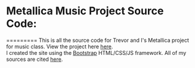 <h1>Metallica Music Project Source Code:</h1>
=========
This is all the source code for Trevor and I's Metallica project for music class. View the project here <a href="http://metallica.griffking.us/" target="_blank">here</a>.<br>I created the site using the <a href="http://getbootstrap.com" target="_blank">Bootstrap</a> HTML/CSS/JS framework. All of my sources are cited <a href="http://metallica.griffking.us/sources/" target="_blank">here</a>.

